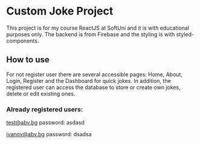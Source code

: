 # Custom Joke Project

This project is for my course ReactJS at SoftUni and it is with educational purposes only.
The backend is from Firebase and the styling is with styled-components.


## How to use

For not register user there are several accessible pages: Home, About, Login, Register and the Dashboard for quick jokes. In addition, the registered user can access the database to store or create own jokes, delete or edit existing ones.


### Already registered users:

test@abv.bg
password: asdasd

ivanov@abv.bg
password: dsadsa
